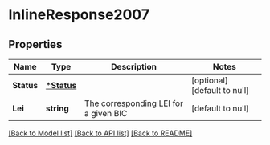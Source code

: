 # InlineResponse2007

## Properties
Name | Type | Description | Notes
------------ | ------------- | ------------- | -------------
**Status** | [***Status**](Status.md) |  | [optional] [default to null]
**Lei** | **string** | The corresponding LEI for a given BIC | [default to null]

[[Back to Model list]](../README.md#documentation-for-models) [[Back to API list]](../README.md#documentation-for-api-endpoints) [[Back to README]](../README.md)

